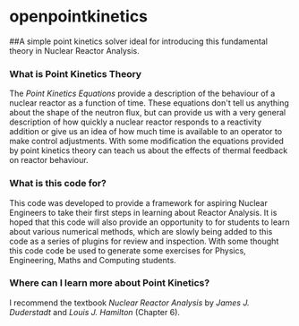 # openpointkinetics
##A simple point kinetics solver ideal for introducing this fundamental theory in Nuclear Reactor Analysis.

### What is Point Kinetics Theory

The *Point Kinetics Equations* provide a description of the behaviour of a nuclear reactor as a function of time. These equations don't tell us anything about the shape of the neutron flux, but can provide us with a very general description of how quickly a nuclear reactor responds to a reactivity addition or give us an idea of how much time is available to an operator to make control adjustments. With some modification the equations provided by point kinetics theory can teach us about the effects of thermal feedback on reactor behaviour.

### What is this code for?

This code was developed to provide a framework for aspiring Nuclear Engineers to take their first steps in learning about Reactor Analysis. It is hoped that this code will also provide an opportunity to for students to learn about various numerical methods, which are slowly being added to this code as a series of plugins for review and inspection. With some thought this code code be used to generate some exercises for Physics, Engineering, Maths and Computing students.
 
### Where can I learn more about Point Kinetics?

I recommend the textbook *Nuclear Reactor Analysis* by *James J. Duderstadt* and *Louis J. Hamilton* (Chapter 6).
